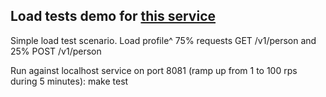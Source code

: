 ## Load tests demo for [this service](https://github.com/robinbobin33/tests-demo-service)

Simple load test scenario. Load profile^ 75% requests GET /v1/person and 25% POST /v1/person

Run against localhost service on port 8081 (ramp up from 1 to 100 rps during 5 minutes): make test 